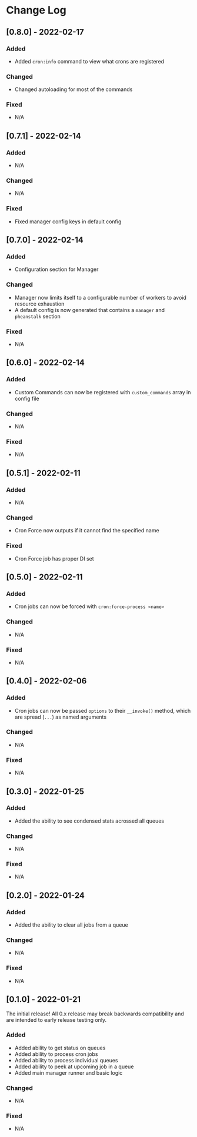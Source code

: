 # Change Log

## [0.8.0] - 2022-02-17

### Added
- Added `cron:info` command to view what crons are registered

### Changed
- Changed autoloading for most of the commands

### Fixed
- N/A


## [0.7.1] - 2022-02-14

### Added
- N/A

### Changed
- N/A

### Fixed
- Fixed manager config keys in default config

## [0.7.0] - 2022-02-14

### Added
- Configuration section for Manager

### Changed
- Manager now limits itself to a configurable number of workers to avoid resource exhaustion
- A default config is now generated that contains a `manager` and `pheanstalk` section

### Fixed
- N/A

## [0.6.0] - 2022-02-14

### Added
- Custom Commands can now be registered with `custom_commands` array in config file

### Changed
- N/A

### Fixed
- N/A

## [0.5.1] - 2022-02-11

### Added
- N/A
### Changed
- Cron Force now outputs if it cannot find the specified name

### Fixed
- Cron Force job has proper DI set

## [0.5.0] - 2022-02-11

### Added
- Cron jobs can now be forced with `cron:force-process <name>`

### Changed
- N/A

### Fixed
- N/A

## [0.4.0] - 2022-02-06

### Added
- Cron jobs can now be passed `options` to their `__invoke()` method, which are spread (`...`) as named arguments

### Changed
- N/A

### Fixed
- N/A
## [0.3.0] - 2022-01-25

### Added
- Added the ability to see condensed stats acrossed all queues

### Changed
- N/A

### Fixed
- N/A

## [0.2.0] - 2022-01-24

### Added
- Added the ability to clear all jobs from a queue

### Changed
- N/A

### Fixed
- N/A

## [0.1.0] - 2022-01-21

The initial release! All 0.x release may break backwards compatibility and are intended to early release testing only.

### Added
- Added ability to get status on queues
- Added ability to process cron jobs
- Added ability to process individual queues
- Added ability to peek at upcoming job in a queue
- Added main manager runner and basic logic

### Changed
- N/A

### Fixed
- N/A

